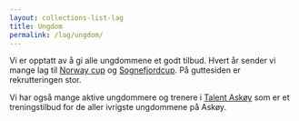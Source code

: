 ```yaml
---
layout: collections-list-lag
title: Ungdom
permalink: /lag/ungdom/
---
```


Vi er opptatt av å gi alle ungdommene et godt tilbud. Hvert år sender vi mange lag til [Norway cup][] og [Sognefjordcup][]. På guttesiden er rekrutteringen stor.

Vi har også mange aktive ungdommere og trenere i [Talent Askøy][] som er et treningstilbud for de aller ivrigste ungdommene på Askøy.

[Norway cup]: http://www.norwaycup.no/en/
[Sognefjordcup]: http://www.sognefjord.no/no/Produkt/?TLp=551148
[Talent Askøy]: http://talentaskoy.no

